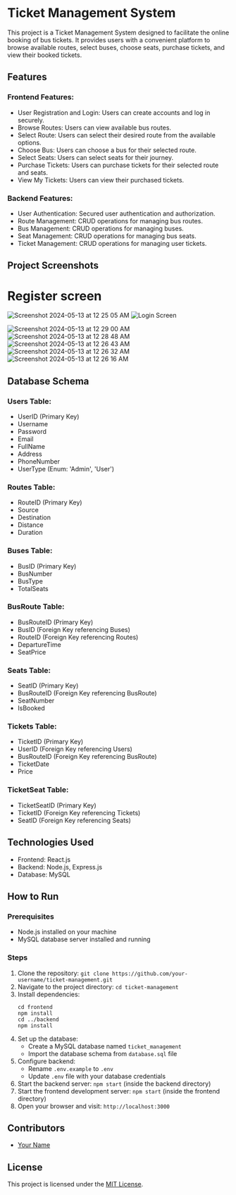 

# Ticket Management System

This project is a Ticket Management System designed to facilitate the online booking of bus tickets. It provides users with a convenient platform to browse available routes, select buses, choose seats, purchase tickets, and view their booked tickets.

## Features

### Frontend Features:
- User Registration and Login: Users can create accounts and log in securely.
- Browse Routes: Users can view available bus routes.
- Select Route: Users can select their desired route from the available options.
- Choose Bus: Users can choose a bus for their selected route.
- Select Seats: Users can select seats for their journey.
- Purchase Tickets: Users can purchase tickets for their selected route and seats.
- View My Tickets: Users can view their purchased tickets.

### Backend Features:
- User Authentication: Secured user authentication and authorization.
- Route Management: CRUD operations for managing bus routes.
- Bus Management: CRUD operations for managing buses.
- Seat Management: CRUD operations for managing bus seats.
- Ticket Management: CRUD operations for managing user tickets.


## Project Screenshots
# Register screen
![Screenshot 2024-05-13 at 12 25 05 AM](https://github.com/mdshihabuddinroky/ticketmanagement/assets/99485727/176103da-f37e-43b5-adee-e311c5a2813f)
![Login Screen](https://github.com/mdshihabuddinroky/ticketmanagement/assets/99485727/68ea4709-44b2-49f2-a7a3-bcf61ff0113b)


![Screenshot 2024-05-13 at 12 29 00 AM](https://github.com/mdshihabuddinroky/ticketmanagement/assets/99485727/96471d21-7cb8-4906-b824-c9f693c2ef7b)
![Screenshot 2024-05-13 at 12 28 48 AM](https://github.com/mdshihabuddinroky/ticketmanagement/assets/99485727/236669bc-905f-4790-9464-07122d6dd5cc)
![Screenshot 2024-05-13 at 12 26 43 AM](https://github.com/mdshihabuddinroky/ticketmanagement/assets/99485727/4d1ec8f4-3553-4a7c-95be-ef5e07d8fe4f)
![Screenshot 2024-05-13 at 12 26 32 AM](https://github.com/mdshihabuddinroky/ticketmanagement/assets/99485727/b1823cae-1bec-4cc0-a641-d1d22eb26497)
![Screenshot 2024-05-13 at 12 26 16 AM](https://github.com/mdshihabuddinroky/ticketmanagement/assets/99485727/bb6814b6-2f4b-4c88-b952-a161c0d59e02)



## Database Schema

### Users Table:
   - UserID (Primary Key)
   - Username
   - Password
   - Email
   - FullName
   - Address
   - PhoneNumber
   - UserType (Enum: 'Admin', 'User')

### Routes Table:
   - RouteID (Primary Key)
   - Source
   - Destination
   - Distance
   - Duration

### Buses Table:
   - BusID (Primary Key)
   - BusNumber
   - BusType
   - TotalSeats

### BusRoute Table:
   - BusRouteID (Primary Key)
   - BusID (Foreign Key referencing Buses)
   - RouteID (Foreign Key referencing Routes)
   - DepartureTime
   - SeatPrice

### Seats Table:
   - SeatID (Primary Key)
   - BusRouteID (Foreign Key referencing BusRoute)
   - SeatNumber
   - IsBooked

### Tickets Table:
   - TicketID (Primary Key)
   - UserID (Foreign Key referencing Users)
   - BusRouteID (Foreign Key referencing BusRoute)
   - TicketDate
   - Price

### TicketSeat Table:
   - TicketSeatID (Primary Key)
   - TicketID (Foreign Key referencing Tickets)
   - SeatID (Foreign Key referencing Seats)

## Technologies Used
- Frontend: React.js
- Backend: Node.js, Express.js
- Database: MySQL

## How to Run

### Prerequisites
- Node.js installed on your machine
- MySQL database server installed and running

### Steps
1. Clone the repository: `git clone https://github.com/your-username/ticket-management.git`
2. Navigate to the project directory: `cd ticket-management`
3. Install dependencies:
   ```
   cd frontend
   npm install
   cd ../backend
   npm install
   ```
4. Set up the database:
   - Create a MySQL database named `ticket_management`
   - Import the database schema from `database.sql` file
5. Configure backend:
   - Rename `.env.example` to `.env`
   - Update `.env` file with your database credentials
6. Start the backend server: `npm start` (inside the backend directory)
7. Start the frontend development server: `npm start` (inside the frontend directory)
8. Open your browser and visit: `http://localhost:3000`

## Contributors
- [Your Name](https://github.com/mdshihabuddinroky)

## License
This project is licensed under the [MIT License](LICENSE).
